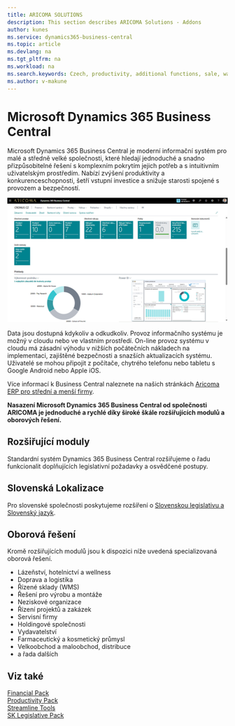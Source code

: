 ```yaml
---
title: ARICOMA SOLUTIONS 
description: This section describes ARICOMA Solutions - Addons
author: kunes
ms.service: dynamics365-business-central
ms.topic: article
ms.devlang: na
ms.tgt_pltfrm: na
ms.workload: na
ms.search.keywords: Czech, productivity, additional functions, sale, warehouse, invoicing, barcode, claims, transportation, workflow
ms.author: v-makune
---
```


# Microsoft Dynamics 365 Business Central

Microsoft Dynamics 365 Business Central je moderní informační systém pro malé a středně velké společnosti, které hledají jednoduché a snadno přizpůsobitelné řešení s komplexním pokrytím jejich potřeb a s intuitivním uživatelským prostředím. Nabízí zvýšení produktivity a konkurenceschopnosti, šetří vstupní investice a snižuje starosti spojené s provozem a bezpečností.

![Microsoft Dynamics 365 Business Central](media/ARICOMAD365BC_SaaS_1280x720.png "Microsoft Dynamics 365 Business Central")

Data jsou dostupná kdykoliv a odkudkoliv. Provoz informačního systému je možný v cloudu nebo ve vlastním prostředí. On-line provoz systému v cloudu má zásadní výhodu v nižších počátečních nákladech na implementaci, zajištěné bezpečnosti a snazších aktualizacích systému. Uživatelé se mohou připojit z počítače, chytrého telefonu nebo tabletu s Google Android nebo Apple iOS.

Více informací k Business Central naleznete na našich stránkách [Aricoma ERP pro střední a menší firmy](https://www.aricoma.com/cs/co-delame/podnikove-aplikace/informacni-systemy-microsoft/erp-pro-stredni-a-mensi-firmy/microsoft-dynamics-365-business-central).

**Nasazení Microsoft Dynamics 365 Business Central od společnosti ARICOMA je jednoduché a rychlé díky široké škále rozšiřujících modulů a oborových řešení.**

## Rozšiřující moduly

Standardní systém Dynamics 365 Business Central rozšiřujeme o řadu funkcionalit doplňujících legislativní požadavky a osvědčené postupy.

## Slovenská Lokalizace
Pro slovenské společnosti poskytujeme rozšíření o [Slovenskou legislativu a Slovenský jazyk](sk-legislative-pack.md).

## Oborová řešení
Kromě rozšiřujících modulů jsou k dispozici níže uvedená specializovaná oborová řešení.

- Lázeňství, hotelnictví a wellness
- Doprava a logistika
- Řízené sklady (WMS)
- Řešení pro výrobu a montáže
- Neziskové organizace
- Řízení projektů a zakázek
- Servisní firmy
- Holdingové společnosti
- Vydavatelství
- Farmaceutický a kosmetický průmysl
- Velkoobchod a maloobchod, distribuce
- a řada dalších

## Viz také
[Financial Pack](finance-pack.md)  
[Productivity Pack](productivity-pack.md)  
[Streamline Tools](streamlinetools.md)  
[SK Legislative Pack](sk-legislative-pack.md)  

